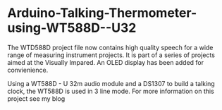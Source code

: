 # Arduino-Talking-Thermometer-using-WT588D--U32
The WTD588D project file now contains high quality speech for a wide range of measuring instrument projects. It is part of a series of projects aimed at the Visually Impared. An OLED display has been added for convienience.

Using a WT588D - U 32m audio module and a DS1307 to build a talking clock, the WT588D is used in 3 line mode. For more information on this project see my blog
